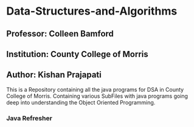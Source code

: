 # Data-Structures-and-Algorithms
## Professor: Colleen Bamford
## Institution: County College of Morris
## Author: Kishan Prajapati

This is a Repository containing all the java programs for DSA in County College of Morris.
Containing various SubFiles with java programs going deep into understanding the Object Oriented Programming.
### Java Refresher 
